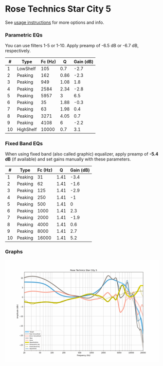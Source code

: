 # Rose Technics Star City 5
See [usage instructions](https://github.com/jaakkopasanen/AutoEq#usage) for more options and info.

### Parametric EQs
You can use filters 1-5 or 1-10. Apply preamp of -6.5 dB or -6.7 dB, respectively.

|   # | Type      |   Fc (Hz) |    Q |   Gain (dB) |
|-----|-----------|-----------|------|-------------|
|   1 | LowShelf  |       105 | 0.7  |        -2.7 |
|   2 | Peaking   |       162 | 0.86 |        -2.3 |
|   3 | Peaking   |       949 | 1.08 |         1.8 |
|   4 | Peaking   |      2584 | 2.34 |        -2.8 |
|   5 | Peaking   |      5957 | 3    |         6.5 |
|   6 | Peaking   |        35 | 1.88 |        -0.3 |
|   7 | Peaking   |        63 | 1.98 |         0.4 |
|   8 | Peaking   |      3271 | 4.05 |         0.7 |
|   9 | Peaking   |      4108 | 6    |        -2.2 |
|  10 | HighShelf |     10000 | 0.7  |         3.1 |

### Fixed Band EQs
When using fixed band (also called graphic) equalizer, apply preamp of **-5.4 dB** (if available) and set gains manually with these parameters.

|   # | Type    |   Fc (Hz) |    Q |   Gain (dB) |
|-----|---------|-----------|------|-------------|
|   1 | Peaking |        31 | 1.41 |        -3.4 |
|   2 | Peaking |        62 | 1.41 |        -1.6 |
|   3 | Peaking |       125 | 1.41 |        -2.9 |
|   4 | Peaking |       250 | 1.41 |        -1   |
|   5 | Peaking |       500 | 1.41 |         0   |
|   6 | Peaking |      1000 | 1.41 |         2.3 |
|   7 | Peaking |      2000 | 1.41 |        -1.9 |
|   8 | Peaking |      4000 | 1.41 |         0.6 |
|   9 | Peaking |      8000 | 1.41 |         2.7 |
|  10 | Peaking |     16000 | 1.41 |         5.2 |

### Graphs
![](./Rose%20Technics%20Star%20City%205.png)
